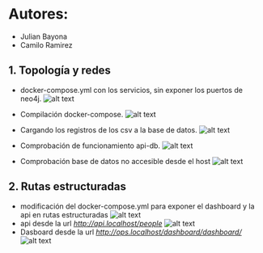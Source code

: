 # Autores:
 - Julian Bayona
 - Camilo Ramirez

## 1. Topología y redes
 - docker-compose.yml con los servicios, sin exponer los puertos de neo4j.
 ![alt text](image.png)

 - Compilación docker-compose.
 ![alt text](image-1.png)

 - Cargando los registros de los csv a la base de datos.
 ![alt text](image-2.png) 

 - Comprobación de funcionamiento api-db.
 ![alt text](image-3.png) 

 - Comprobación base de datos no accesible desde el host 
 ![alt text](image-4.png) 


## 2. Rutas estructuradas
 - modificación del docker-compose.yml para exponer el dashboard y la api en rutas estructuradas
 ![alt text](image-5.png)
 - api desde la url *http://api.localhost/people*
 ![alt text](image-6.png)
 - Dasboard desde la url *http://ops.localhost/dashboard/dashboard/* 
 ![alt text](image-7.png)